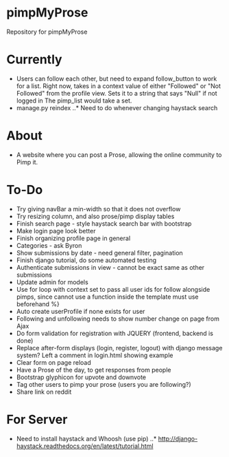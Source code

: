 # pimpMyProse
Repository for pimpMyProse

# Currently
+ Users can follow each other, but need to expand follow_button to work for 
a list. Right now, takes in a context value of either "Followed" or "Not Followed" from
the profile view. Sets it to a string that says "Null" if not logged in The pimp_list would take a set.
+ manage.py reindex
..* Need to do whenever changing haystack search

# About
+ A website where you can post a Prose, allowing the online community to Pimp it.

# To-Do
+ Try giving navBar a min-width so that it does not overflow
+ Try resizing column, and also prose/pimp display tables
+ Finish search page - style haystack search bar with bootstrap
+ Make login page look better
+ Finish organizing profile page in general
+ Categories - ask Byron
+ Show submissions by date - need general filter, pagination
+ Finish django tutorial, do some automated testing
+ Authenticate submissions in view - cannot be exact same as other submissions
+ Update admin for models
+ Use for loop with context set to pass all user ids for follow alongside pimps, since cannot use a function inside the template must use beforehand %}
+ Auto create userProfile if none exists for user
+ Following and unfollowing needs to show number change on page from Ajax
+ Do form validation for registration with JQUERY (frontend, backend is done)
+ Replace after-form displays (login, register, logout) with django message system? Left a comment in login.html showing example
+ Clear form on page reload
+ Have a Prose of the day, to get responses from people
+ Bootstrap glyphicon for upvote and downvote
+ Tag other users to pimp your prose (users you are following?)
+ Share link on reddit

# For Server
+ Need to install haystack and Whoosh (use pip)
..* http://django-haystack.readthedocs.org/en/latest/tutorial.html